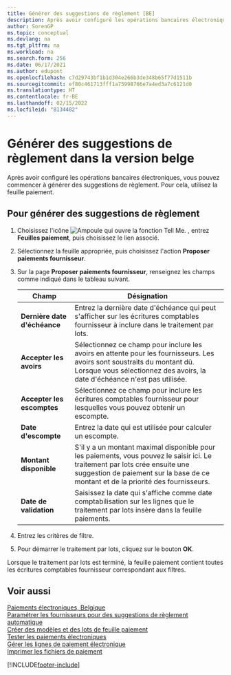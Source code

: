```yaml
---
title: Générer des suggestions de règlement [BE]
description: Après avoir configuré les opérations bancaires électroniques, vous pouvez commencer à générer des suggestions de règlement. Pour cela, utilisez la feuille paiement.
author: SorenGP
ms.topic: conceptual
ms.devlang: na
ms.tgt_pltfrm: na
ms.workload: na
ms.search.form: 256
ms.date: 06/17/2021
ms.author: edupont
ms.openlocfilehash: c7d29743bf1b1d304e266b3de348b65f77d1511b
ms.sourcegitcommit: ef80c461713fff1a75998766e7a4ed3a7c6121d0
ms.translationtype: HT
ms.contentlocale: fr-BE
ms.lasthandoff: 02/15/2022
ms.locfileid: "8134482"
---
```

# <a name="generate-payment-suggestions-in-the-belgian-version"></a>Générer des suggestions de règlement dans la version belge
Après avoir configuré les opérations bancaires électroniques, vous pouvez commencer à générer des suggestions de règlement. Pour cela, utilisez la feuille paiement.  

## <a name="to-generate-payment-suggestions"></a>Pour générer des suggestions de règlement  

1.  Choisissez l'icône ![Ampoule qui ouvre la fonction Tell Me.](../../media/ui-search/search_small.png "Dites-moi ce que vous voulez faire") , entrez **Feuilles paiement**, puis choisissez le lien associé.  
2.  Sélectionnez la feuille appropriée, puis choisissez l'action **Proposer paiements fournisseur**.  
3.  Sur la page **Proposer paiements fournisseur**, renseignez les champs comme indiqué dans le tableau suivant.  

    |Champ|Désignation|  
    |---------------------------------|---------------------------------------|  
    |**Dernière date d'échéance**|Entrez la dernière date d'échéance qui peut s'afficher sur les écritures comptables fournisseur à inclure dans le traitement par lots.|  
    |**Accepter les avoirs**|Sélectionnez ce champ pour inclure les avoirs en attente pour les fournisseurs. Les avoirs sont soustraits du montant dû. Lorsque vous sélectionnez des avoirs, la date d'échéance n'est pas utilisée.|  
    |**Accepter les escomptes**|Sélectionnez ce champ pour inclure les écritures comptables fournisseur pour lesquelles vous pouvez obtenir un escompte.|  
    |**Date d'escompte**|Entrez la date qui est utilisée pour calculer un escompte.|  
    |**Montant disponible**|S'il y a un montant maximal disponible pour les paiements, vous pouvez le saisir ici. Le traitement par lots crée ensuite une suggestion de paiement sur la base de ce montant et de la priorité des fournisseurs.|  
    |**Date de validation**|Saisissez la date qui s'affiche comme date comptabilisation sur les lignes que le traitement par lots insère dans la feuille paiements.|  

4.  Entrez les critères de filtre.  
5.  Pour démarrer le traitement par lots, cliquez sur le bouton **OK**.  

Lorsque le traitement par lots est terminé, la feuille paiement contient toutes les écritures comptables fournisseur correspondant aux filtres.  

## <a name="see-also"></a>Voir aussi  
 [Paiements électroniques, Belgique](belgian-electronic-payments.md)   
 [Paramétrer les fournisseurs pour des suggestions de règlement automatique](how-to-set-up-vendors-for-automatic-payment-suggestions.md)   
 [Créer des modèles et des lots de feuille paiement](how-to-create-payment-journal-templates-and-batches.md)   
 [Tester les paiements électroniques](how-to-test-electronic-payments.md)   
 [Gérer les lignes de paiement électronique](how-to-manage-electronic-payment-lines.md)   
 [Imprimer les fichiers de paiement](how-to-print-payment-files.md)


[!INCLUDE[footer-include](../../includes/footer-banner.md)]